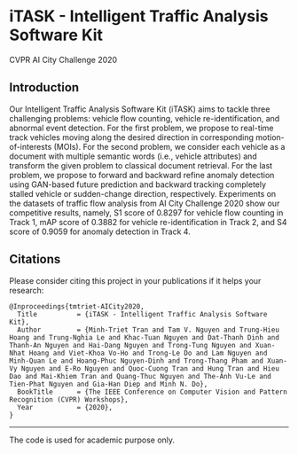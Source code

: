 # iTASK - Intelligent Traffic Analysis Software Kit
CVPR AI City Challenge 2020

## Introduction

Our Intelligent Traffic Analysis Software Kit (iTASK) aims to tackle three challenging problems: vehicle flow counting, vehicle re-identification, and abnormal event detection. For the first problem, we propose to real-time track vehicles moving along the desired direction in corresponding motion-of-interests (MOIs). For the second problem, we consider each vehicle as a document with multiple semantic words (i.e., vehicle attributes) and transform the given problem to classical document retrieval. For the last problem, we propose to forward and backward refine anomaly detection using GAN-based future prediction and backward tracking completely stalled vehicle or sudden-change direction, respectively. Experiments on the datasets of traffic flow analysis from AI City Challenge 2020 show our competitive results, namely, S1 score of 0.8297 for vehicle flow counting in Track 1, mAP score of 0.3882 for vehicle re-identification in Track 2, and S4 score of 0.9059 for anomaly detection in Track 4.

## Citations
Please consider citing this project in your publications if it helps your research:

```
@Inproceedings{tmtriet-AICity2020,
  Title          = {iTASK - Intelligent Traffic Analysis Software Kit},
  Author         = {Minh-Triet Tran and Tam V. Nguyen and Trung-Hieu Hoang and Trung-Nghia Le and Khac-Tuan Nguyen and Dat-Thanh Dinh and Thanh-An Nguyen and Hai-Dang Nguyen and Trong-Tung Nguyen and Xuan-Nhat Hoang and Viet-Khoa Vo-Ho and Trong-Le Do and Lam Nguyen and Minh-Quan Le and Hoang-Phuc Nguyen-Dinh and Trong-Thang Pham and Xuan-Vy Nguyen and E-Ro Nguyen and Quoc-Cuong Tran and Hung Tran and Hieu Dao and Mai-Khiem Tran and Quang-Thuc Nguyen and The-Anh Vu-Le and Tien-Phat Nguyen and Gia-Han Diep and Minh N. Do},
  BookTitle      = {The IEEE Conference on Computer Vision and Pattern Recognition (CVPR) Workshops},
  Year           = {2020},
}
```

------------------
The code is used for academic purpose only.
